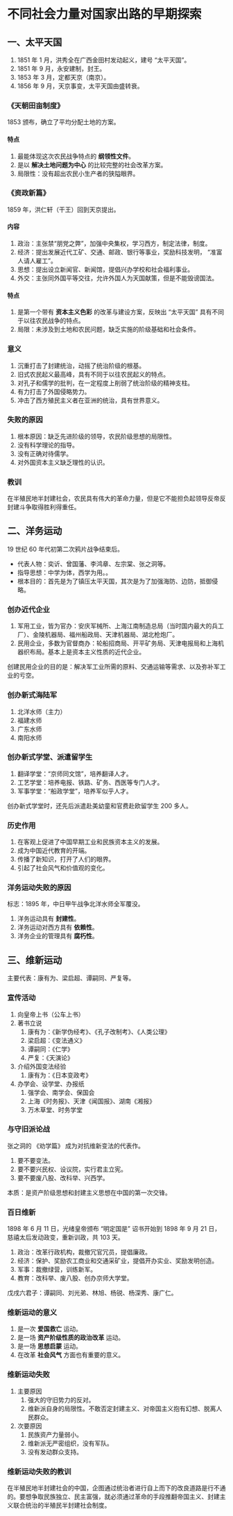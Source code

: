# 不同社会力量对国家出路的早期探索

## 一、太平天国

1. 1851 年 1 月，洪秀全在广西金田村发动起义，建号 “太平天国”。
2. 1851 年 9 月，永安建制，封王。
3. 1853 年 3 月，定都天京（南京）。
4. 1856 年 9 月，天京事变，太平天国由盛转衰。

### 《天朝田亩制度》

1853 颁布，确立了平均分配土地的方案。

#### 特点

1. 最能体现这次农民战争特点的 **纲领性文件**。
2. 是以 **解决土地问题为中心** 的比较完整的社会改革方案。
3. 局限性：没有超出农民小生产者的狭隘眼界。

### 《资政新篇》

 1859 年，洪仁轩（干王）回到天京提出。

#### 内容

1. 政治：主张禁“朋党之弊”，加强中央集权，学习西方，制定法律，制度。
2. 经济：提出发展近代工矿、交通、邮政、银行等事业，奖励科技发明， “准富人请人雇工”。
3. 思想：提出设立新闻官、新闻馆，提倡兴办学校和社会福利事业。
4. 外交：主张同外国平等交往，允许外国人为天国献策，但是不能毁谤国法。

#### 特点

1. 是第一个带有 **资本主义色彩** 的改革与建设方案，反映出 “太平天国” 具有不同于以往农民战争的特点。
2. 局限：未涉及到土地和农民问题，缺乏实施的阶级基础和社会条件。

### 意义

1. 沉重打击了封建统治，动摇了统治阶级的根基。
2. 旧式农民起义最高峰，具有不同于以往农民起义的特点。
3. 对孔子和儒学的批判，在一定程度上削弱了统治阶级的精神支柱。
4. 有力打击了外国侵略势力。
5. 冲击了西方殖民主义者在亚洲的统治，具有世界意义。

### 失败的原因

1. 根本原因：缺乏先进阶级的领导，农民阶级思想的局限性。
2. 没有科学理论的指导。
3. 没有正确对待儒学。
4. 对外国资本主义缺乏理性的认识。

### 教训

在半殖民地半封建社会，农民具有伟大的革命力量，但是它不能担负起领导反帝反封建斗争取得胜利得重任。

## 二、洋务运动

19 世纪 60 年代初第二次鸦片战争结束后。

* 代表人物：奕䜣、曾国藩、李鸿章、左宗棠、张之洞等。
* 指导思想：中学为体，西学为用。。
* 根本目的：首先是为了镇压太平天国，其次是为了加强海防、边防，抵御侵略。

### 创办近代企业

1. 军用工业，皆为官办：安庆军械所、上海江南制造总局（当时国内最大的兵工厂）、金陵机器局、福州船政局、天津机器局、湖北枪炮厂。
2. 民用企业，多数为官督商办：轮船招商局、开平矿务局、天津电报局和上海机器织布局。基本上是资本主义性质的近代企业。

创建民用企业的目的是：解决军工业所需的原料、交通运输等需求、以及弥补军工业的亏空。

### 创办新式海陆军

1. 北洋水师（主力）
2. 福建水师
3. 广东水师
4. 南阳水师

### 创办新式学堂、派遣留学生

1. 翻译学堂：“京师同文馆”，培养翻译人才。
2. 工艺学堂：培养电报、铁路、矿务、西医等专门人才。
3. 军事学堂：“船政学堂”，培养军似乎人才。

创办新式学堂时，还先后派遣赴美幼童和官费赴欧留学生 200 多人。

### 历史作用

1. 在客观上促进了中国早期工业和民族资本主义的发展。
2. 成为中国近代教育的开端。
3. 传播了新知识，打开了人们的眼界。
4. 引起了社会风气和价值观的变化。

### 洋务运动失败的原因

标志：1895 年，中日甲午战争北洋水师全军覆没。

1. 洋务运动具有 **封建性**。
2. 洋务运动对西方具有 **依赖性**。
3. 洋务企业的管理具有 **腐朽性**。

## 三、维新运动

主要代表：康有为、梁启超、谭嗣同、严复等。

### 宣传活动

1. 向皇帝上书（公车上书）
2. 著书立说
   1. 康有为：《新学伪经考》、《孔子改制考》、《人类公理》
   2. 梁启超：《变法通义》
   3. 谭嗣同：《仁学》
   4. 严复：《天演论》
3. 介绍外国变法经验
   1. 康有为：《日本变政考》
4. 办学会、设学堂、办报纸
    1. 强学会、南学会、保国会
    2. 上海《时务报》、天津《闻国报》、湖南《湘报》
    3. 万木草堂、时务学堂

### 与守旧派论战

张之洞的 《劝学篇》 成为对抗维新变法的代表作。

1. 要不要变法。
2. 要不要兴民权、设议院，实行君主立宪。
3. 要不要废八股、改科举、兴西学。

本质：是资产阶级思想和封建主义思想在中国的第一次交锋。

### 百日维新

1898 年 6 月 11 日，光绪皇帝颁布 “明定国是” 诏书开始到 1898 年 9 月 21 日，慈禧太后发动政变，重新训政，共 103 天。

1. 政治：改革行政机构，裁撤冗官冗员，提倡廉政。
2. 经济：保护、奖励农工商业和交通采矿业，提倡开办实业、奖励发明创造。
3. 军事：裁撤绿营，训练新军。
4. 教育：改科举、废八股、创办京师大学堂。

戊戌六君子：谭嗣同、刘光弟、林旭、杨锐、杨深秀、康广仁。

### 维新运动的意义

1. 是一次 **爱国救亡** 运动。
2. 是一场 **资产阶级性质的政治改革** 运动。
3. 是一场 **思想启蒙** 运动。
4. 在改革 **社会风气** 方面也有重要的意义。

### 维新运动失败

1. 主要原因
   1. 强大的守旧势力的反对。
   2. 维新派自身的局限性。不敢否定封建主义、对帝国主义抱有幻想、脱离人民群众。
2. 次要原因
   1. 民族资产力量弱小。
   2. 维新派无严密组织，没有军队。
   3. 没有发动群众支持。

### 维新运动失败的教训

在半殖民地半封建社会的中国，企图通过统治者进行自上而下的改良道路是行不通的。要想争取民族独立、民主富强，就必须通过革命的手段推翻帝国主义、封建主义联合统治的半殖民半封建社会制度。
